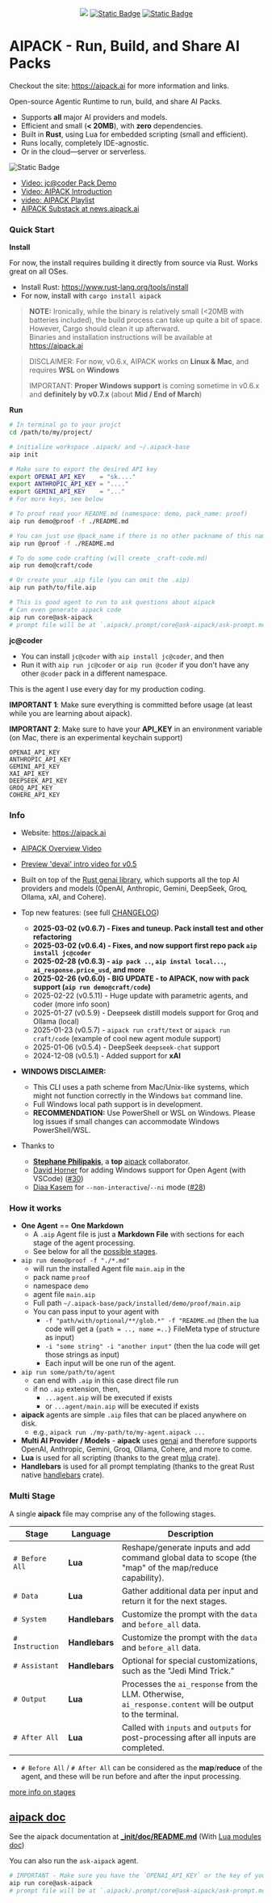<div align="center">

<a href="https://crates.io/crates/aipack"><img src="https://img.shields.io/crates/v/aipack.svg" /></a>
<a href="https://github.com/jeremychone/rust-aipack"><img alt="Static Badge" src="https://img.shields.io/badge/GitHub-Repo?color=%23336699"></a>
<a href="https://www.youtube.com/watch?v=SioUg_N9HS0"><img alt="Static Badge" src="https://img.shields.io/badge/AIPACK_Introduction_-Video?style=flat&logo=youtube&color=%23ff0000"></a>

</div>

# AIPACK - Run, Build, and Share AI Packs

Checkout the site: https://aipack.ai for more information and links.

Open-source Agentic Runtime to run, build, and share AI Packs.
- Supports **all** major AI providers and models.
- Efficient and small (**< 20MB**), with **zero** dependencies.
- Built in **Rust**, using Lua for embedded scripting (small and efficient).
- Runs locally, completely IDE-agnostic.
- Or in the cloud—server or serverless.

<img alt="Static Badge" src="https://img.shields.io/badge/AIPACK_VIDEOS_-Video?style=flat&logo=youtube&color=%23ff0000">

- [Video: jc@coder Pack Demo ](https://www.youtube.com/watch?v=-xFd00rrfLk&list=PL7r-PXl6ZPcDBodiiTdUeCmUwsYFyDzGt)
- [Video: AIPACK Introduction](https://www.youtube.com/watch?v=SioUg_N9HS0&list=PL7r-PXl6ZPcDBodiiTdUeCmUwsYFyDzGt)
- [video: AIPACK Playlist](https://www.youtube.com/playlist?list=PL7r-PXl6ZPcDBodiiTdUeCmUwsYFyDzGt)
- [AIPACK Substack at news.aipack.ai](https://news.aipack.ai)

### Quick Start

**Install**

For now, the install requires building it directly from source via Rust. Works great on all OSes.

- Install Rust: https://www.rust-lang.org/tools/install  
- For now, install with `cargo install aipack`  

> **NOTE:** Ironically, while the binary is relatively small (<20MB with batteries included), the build process can take up quite a bit of space. However, Cargo should clean it up afterward.  
> Binaries and installation instructions will be available at https://aipack.ai

> DISCLAIMER: For now, v0.6.x, AIPACK works on **Linux & Mac**, and requires **WSL** on **Windows** 
>
> IMPORTANT: **Proper Windows support** is coming sometime in v0.6.x and **definitely by v0.7.x** (about **Mid / End of March**)

**Run**

```sh
# In terminal go to your projct
cd /path/to/my/project/

# initialize workspace .aipack/ and ~/.aipack-base
aip init

# Make sure to export the desired API key
export OPENAI_API_KEY    = "sk...."
export ANTHROPIC_API_KEY = "...."
export GEMINI_API_KEY    = "..."
# For more keys, see below

# To proof read your README.md (namespace: demo, pack_name: proof)
aip run demo@proof -f ./README.md

# You can just use @pack_name if there is no other packname of this name
aip run @proof -f ./README.md

# To do some code crafting (will create _craft-code.md)
aip run demo@craft/code

# Or create your .aip file (you can omit the .aip)
aip run path/to/file.aip

# This is good agent to run to ask questions about aipack
# Can even generate aipack code
aip run core@ask-aipack
# prompt file will be at `.aipack/.prompt/core@ask-aipack/ask-prompt.md`

```

**jc@coder**

- You can install `jc@coder` with `aip install jc@coder`, and then  
- Run it with `aip run jc@coder` or `aip run @coder` if you don't have any other `@coder` pack in a different namespace.  

This is the agent I use every day for my production coding.


**IMPORTANT 1**: Make sure everything is committed before usage (at least while you are learning about aipack).

**IMPORTANT 2**: Make sure to have your **API_KEY** in an environment variable (on Mac, there is an experimental keychain support)

```
OPENAI_API_KEY
ANTHROPIC_API_KEY
GEMINI_API_KEY
XAI_API_KEY
DEEPSEEK_API_KEY
GROQ_API_KEY
COHERE_API_KEY
```

### Info

- Website: https://aipack.ai

- [AIPACK Overview Video](https://www.youtube.com/watch?v=SioUg_N9HS0)

- [Preview 'devai' intro video for v0.5](https://www.youtube.com/watch?v=b3LJcNkhkH4&list=PL7r-PXl6ZPcBcLsBdBABOFUuLziNyigqj)

- Built on top of the [Rust genai library](https://crates.io/crates/genai), which supports all the top AI providers and models (OpenAI, Anthropic, Gemini, DeepSeek, Groq, Ollama, xAI, and Cohere).

- Top new features: (see full [CHANGELOG](CHANGELOG.md))
  - **2025-03-02 (v0.6.7) -  Fixes and tuneup. Pack install test and other refactoring**
  - **2025-03-02 (v0.6.4) -  Fixes, and now support first repo pack `aip install jc@coder`**
  - **2025-02-28 (v0.6.3) - `aip pack ..`, `aip instal local...`, `ai_response.price_usd`, and more**
  - **2025-02-26 **(v0.6.0)** - BIG UPDATE - to **AIPACK**, now with pack support (`aip run demo@craft/code`)**
  - 2025-02-22 (v0.5.11) - Huge update with parametric agents, and coder (more info soon)
  - 2025-01-27 (v0.5.9) - Deepseek distill models support for Groq and Ollama (local)
  - 2025-01-23 (v0.5.7) - `aipack run craft/text` or `aipack run craft/code` (example of cool new agent module support)
  - 2025-01-06 (v0.5.4) - DeepSeek `deepseek-chat` support
  - 2024-12-08 (v0.5.1) - Added support for **xAI**

- **WINDOWS DISCLAIMER:**
    - This CLI uses a path scheme from Mac/Unix-like systems, which might not function correctly in the Windows `bat` command line.
    - Full Windows local path support is in development.
    - **RECOMMENDATION:** Use PowerShell or WSL on Windows. Please log issues if small changes can accommodate Windows PowerShell/WSL.

- Thanks to
  - **[Stephane Philipakis](https://github.com/sphilipakis)**, a **top** [aipack](https://aipack.ai) collaborator.
  - [David Horner](https://github.com/davehorner) for adding Windows support for Open Agent (with VSCode) ([#30](https://github.com/jeremychone/rust-aipack/pull/30))
  - [Diaa Kasem](https://github.com/diaakasem) for `--non-interactive`/`--ni` mode ([#28](https://github.com/jeremychone/rust-aipack/pull/28))

### How it works

- **One Agent** == **One Markdown**
    - A `.aip` Agent file is just a **Markdown File** with sections for each stage of the agent processing.
    - See below for all the [possible stages](#multi-stage).
- `aip run demo@proof -f "./*.md"`
  - will run the installed Agent file `main.aip` in the
  - pack name `proof`
  - namespace `demo`
  - agent file `main.aip`
  - Full path `~/.aipack-base/pack/installed/demo/proof/main.aip`
  - You can pass input to your agent with
    - `-f "path/with/optional/**/glob.*" -f "README.md` (then the lua code will get a `{path = .., name =..}` FileMeta type of structure as input)
    -  `-i "some string" -i "another input"` (then the lua code will get those strings as input)
    - Each input will be one run of the agent.
- `aip run some/path/to/agent`
  - can end with `.aip` in this case direct file run
  - if no `.aip` extension, then,
    - `...agent.aip` will be executed if exists
    - or `...agent/main.aip` will be executed if exists
- **aipack** agents are simple `.aip` files that can be placed anywhere on disk.
  - e.g., `aipack run ./my-path/to/my-agent.aipack ...`
- **Multi AI Provider / Models** - **aipack** uses [genai](https://crates.io/crates/genai) and therefore supports OpenAI, Anthropic, Gemini, Groq, Ollama, Cohere, and more to come.
- **Lua** is used for all scripting (thanks to the great [mlua](https://crates.io/crates/mlua) crate).
- **Handlebars** is used for all prompt templating (thanks to the great Rust native [handlebars](https://crates.io/crates/handlebars) crate).

### Multi Stage

A single **aipack** file may comprise any of the following stages.

| Stage           | Language       | Description                                                                                                |
|-----------------|----------------|------------------------------------------------------------------------------------------------------------|
| `# Before All`  | **Lua**        | Reshape/generate inputs and add command global data to scope (the "map" of the map/reduce capability).    |
| `# Data`        | **Lua**        | Gather additional data per input and return it for the next stages.                                       |
| `# System`      | **Handlebars** | Customize the prompt with the `data` and `before_all` data.                                                |
| `# Instruction` | **Handlebars** | Customize the prompt with the `data` and `before_all` data.                                                |
| `# Assistant`   | **Handlebars** | Optional for special customizations, such as the "Jedi Mind Trick."                                        |
| `# Output`      | **Lua**        | Processes the `ai_response` from the LLM. Otherwise, `ai_response.content` will be output to the terminal. |
| `# After All`   | **Lua**        | Called with `inputs` and `outputs` for post-processing after all inputs are completed.                     |

- `# Before All` / `# After All` can be considered as the **map**/**reduce** of the agent, and these will be run before and after the input processing.

[more info on stages](_init/base/doc/README.md#complete-stages-description)

## [aipack doc](_init/doc/README.md)

See the aipack documentation at **[_init/doc/README.md](_init/base/doc/README.md)** (With [Lua modules doc](_init/base/doc/lua.md))

You can also run the `ask-aipack` agent.

```sh
# IMPORTANT - Make sure you have the `OPENAI_API_KEY` or the key of your model in your environment
aip run core@ask-aipack
# prompt file will be at `.aipack/.prompt/core@ask-aipack/ask-prompt.md`
```
